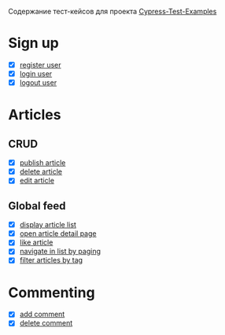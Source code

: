 Содержание тест-кейсов для проекта [Cypress-Test-Examples](https://cypress-testing-website.vercel.app/)

# Sign up
* [x] [register user](./Sign_Up/register_user.md)
* [x] [login user](./Sign_Up/login_user.md)
* [x] [logout user](./Sign_Up/logout_user.md)

# Articles 

## CRUD

* [x] [publish article](./CRUD/publish_article.md)
* [x] [delete article](./CRUD/delete_article.md)
* [x] [edit article](./CRUD/edit_article.md)

## Global feed
* [x] [display article list](./Global_feed/display_article_list.md)
* [x] [open article detail page](./Global_feed/open_article_detail_page.md)
* [x] [like article](./Global_feed/like_article.md)
* [x] [navigate in list by paging](./Global_feed/navigate_in_list_by_paging.md)
* [x] [filter articles by tag](./Global_feed/filter_articles_by_tag)

# Commenting
* [x] [add comment](./Commenting/add_comment.md)
* [x] [delete comment](./Commenting/delete_comment.md)